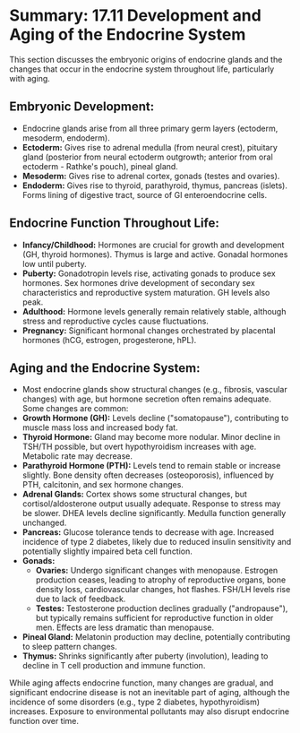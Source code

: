 # Summary: 17.11 Development and Aging of the Endocrine System

This section discusses the embryonic origins of endocrine glands and the changes that occur in the endocrine system throughout life, particularly with aging.

## Embryonic Development:

*   Endocrine glands arise from all three primary germ layers (ectoderm, mesoderm, endoderm).
*   **Ectoderm:** Gives rise to adrenal medulla (from neural crest), pituitary gland (posterior from neural ectoderm outgrowth; anterior from oral ectoderm - Rathke's pouch), pineal gland.
*   **Mesoderm:** Gives rise to adrenal cortex, gonads (testes and ovaries).
*   **Endoderm:** Gives rise to thyroid, parathyroid, thymus, pancreas (islets). Forms lining of digestive tract, source of GI enteroendocrine cells.

## Endocrine Function Throughout Life:

*   **Infancy/Childhood:** Hormones are crucial for growth and development (GH, thyroid hormones). Thymus is large and active. Gonadal hormones low until puberty.
*   **Puberty:** Gonadotropin levels rise, activating gonads to produce sex hormones. Sex hormones drive development of secondary sex characteristics and reproductive system maturation. GH levels also peak.
*   **Adulthood:** Hormone levels generally remain relatively stable, although stress and reproductive cycles cause fluctuations.
*   **Pregnancy:** Significant hormonal changes orchestrated by placental hormones (hCG, estrogen, progesterone, hPL).

## Aging and the Endocrine System:

*   Most endocrine glands show structural changes (e.g., fibrosis, vascular changes) with age, but hormone secretion often remains adequate. Some changes are common:
*   **Growth Hormone (GH):** Levels decline ("somatopause"), contributing to muscle mass loss and increased body fat.
*   **Thyroid Hormone:** Gland may become more nodular. Minor decline in TSH/TH possible, but overt hypothyroidism increases with age. Metabolic rate may decrease.
*   **Parathyroid Hormone (PTH):** Levels tend to remain stable or increase slightly. Bone density often decreases (osteoporosis), influenced by PTH, calcitonin, and sex hormone changes.
*   **Adrenal Glands:** Cortex shows some structural changes, but cortisol/aldosterone output usually adequate. Response to stress may be slower. DHEA levels decline significantly. Medulla function generally unchanged.
*   **Pancreas:** Glucose tolerance tends to decrease with age. Increased incidence of type 2 diabetes, likely due to reduced insulin sensitivity and potentially slightly impaired beta cell function.
*   **Gonads:**
    *   **Ovaries:** Undergo significant changes with menopause. Estrogen production ceases, leading to atrophy of reproductive organs, bone density loss, cardiovascular changes, hot flashes. FSH/LH levels rise due to lack of feedback.
    *   **Testes:** Testosterone production declines gradually ("andropause"), but typically remains sufficient for reproductive function in older men. Effects are less dramatic than menopause.
*   **Pineal Gland:** Melatonin production may decline, potentially contributing to sleep pattern changes.
*   **Thymus:** Shrinks significantly after puberty (involution), leading to decline in T cell production and immune function.

While aging affects endocrine function, many changes are gradual, and significant endocrine disease is not an inevitable part of aging, although the incidence of some disorders (e.g., type 2 diabetes, hypothyroidism) increases. Exposure to environmental pollutants may also disrupt endocrine function over time.
